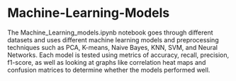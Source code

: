 # Machine-Learning-Models
The Machine_Learning_models.ipynb notebook goes through different datasets and uses different machine learning models and preprocessing techniques such as PCA, K-means, Naive Bayes, KNN, SVM, and Neural Networks. Each model is tested using metrics of accuracy, recall, precision, f1-score, as well as looking at graphs like correlation heat maps and confusion matrices to determine whether the models performed well.